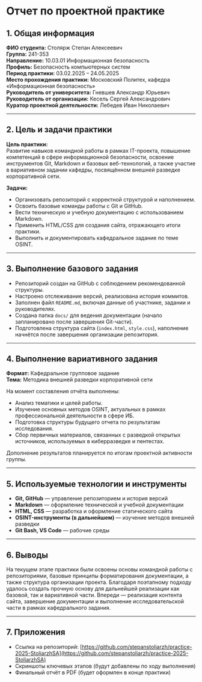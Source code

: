 # Отчет по проектной практике

## 1. Общая информация

**ФИО студента:** Столярж Степан Алексеевич  
**Группа:** 241-353  
**Направление:** 10.03.01 Информационная безопасность  
**Профиль:** Безопасность компьютерных систем  
**Период практики:** 03.02.2025 – 24.05.2025  
**Место прохождения практики:** Московский Политех, кафедра «Информационная безопасность»  
**Руководитель от университета:** Гневшев Александр Юрьевич  
**Руководитель от организации:** Кесель Сергей Александрович  
**Куратор проектной деятельности:** Лебедев Иван Николаевич

---

## 2. Цель и задачи практики

**Цель практики:**  
Развитие навыков командной работы в рамках IT-проекта, повышение компетенций в сфере информационной безопасности, освоение инструментов Git, Markdown и базовых веб-технологий, а также участие в вариативном задании кафедры, посвящённом внешней разведке корпоративной сети.

**Задачи:**
- Организовать репозиторий с корректной структурой и наполнением.
- Освоить базовые команды работы с Git и GitHub.
- Вести техническую и учебную документацию с использованием Markdown.
- Применить HTML/CSS для создания сайта, отражающего итоги практики.
- Выполнить и документировать кафедральное задание по теме OSINT.

---

## 3. Выполнение базового задания

- Репозиторий создан на GitHub с соблюдением рекомендованной структуры.
- Настроено отслеживание версий, реализована история коммитов.
- Заполнен файл `README.md`, включая данные об участнике, задании и руководителях.
- Создана папка `docs/` для ведения документации (начало запланировано после завершения Git-части).
- Подготовлена структура сайта (`index.html`, `style.css`), наполнение начнётся после завершения организации репозитория.

---

## 4. Выполнение вариативного задания

**Формат:** Кафедральное групповое задание  
**Тема:** Методика внешней разведки корпоративной сети

На момент составления отчёта выполнены:
- Анализ тематики и целей работы.
- Изучение основных методов OSINT, актуальных в рамках профессиональной деятельности в сфере ИБ.
- Подготовка структуры будущего отчета по результатам исследования.
- Сбор первичных материалов, связанных с разведкой открытых источников, используемых в киберразведке и пентестах.

Дополнение результатов планируется по итогам проектной активности группы.

---

## 5. Используемые технологии и инструменты

- **Git, GitHub** — управление репозиторием и история версий  
- **Markdown** — оформление технической и учебной документации  
- **HTML, CSS** — разработка и оформление статического сайта  
- **OSINT-инструменты (в дальнейшем)** — изучение методов внешней разведки  
- **Git Bash, VS Code** — рабочие среды

---

## 6. Выводы

На текущем этапе практики были освоены основы командной работы с репозиториями, базовые принципы форматирования документации, а также структура организации проекта. Благодаря поэтапному подходу удалось создать прочную основу для дальнейшей реализации как базовой, так и вариативной части. Впереди — реализация контента сайта, завершение документации и выполнение исследовательской части в рамках кафедрального задания.

---

## 7. Приложения

- Ссылка на репозиторий: [https://github.com/stepanstoliarzh/practice-2025-StoliarzhSA](https://github.com/stepanstoliarzh/practice-2025-StoliarzhSA)  
- Скриншоты ключевых этапов (будут добавлены по ходу выполнения)  
- Финальный отчёт в PDF (будет оформлен в конце практики)